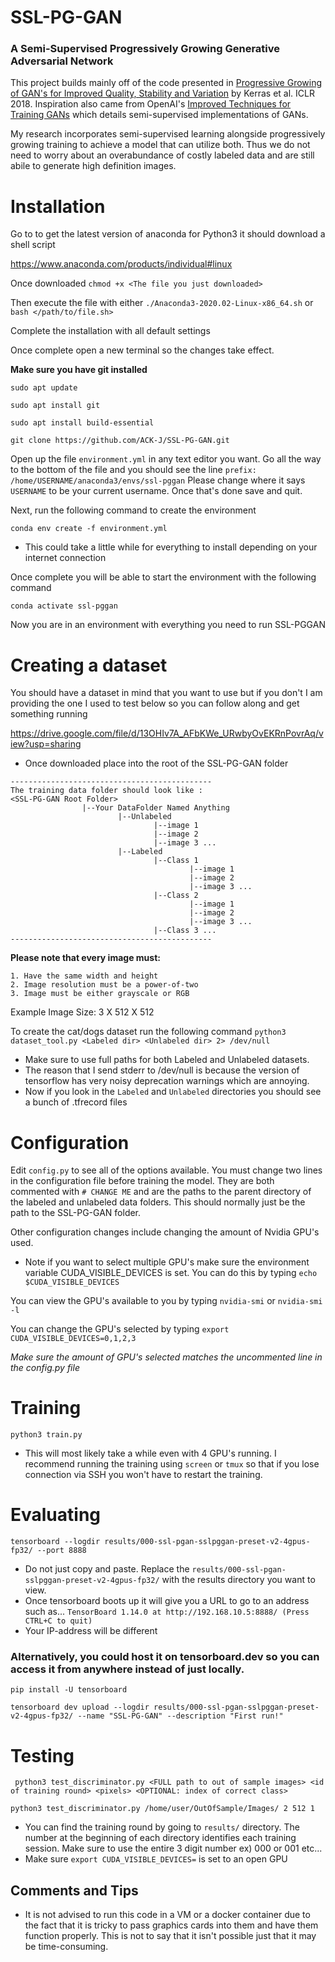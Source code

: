 # SSL-PG-GAN
### A Semi-Supervised Progressively Growing Generative Adversarial Network

This project builds mainly off of the code presented in [Progressive Growing of GAN's for Improved Quality, Stability and Variation](https://arxiv.org/pdf/1710.10196.pdf)
 by Kerras et al. ICLR 2018. Inspiration also came from OpenAI's [Improved Techniques for Training GANs](https://arxiv.org/pdf/1606.03498.pdf) which details semi-supervised implementations of GANs.
 
My research incorporates semi-supervised learning alongside progressively growing training to achieve a model that can utilize both. Thus we do not need to worry about an overabundance of costly labeled data and are still abile to generate high definition images.  



# Installation 
Go to to get the latest version of anaconda for Python3 
it should download a shell script

https://www.anaconda.com/products/individual#linux

Once downloaded `chmod +x <The file you just downloaded>`

Then execute the file with either `./Anaconda3-2020.02-Linux-x86_64.sh` or `bash </path/to/file.sh>`

Complete the installation with all default settings 

Once complete open a new terminal so the changes take effect. 

**Make sure you have git installed**

`sudo apt update`

`sudo apt install git`

`sudo apt install build-essential`

`git clone https://github.com/ACK-J/SSL-PG-GAN.git`

Open up the file `environment.yml` in any text editor you want. Go all the way to the bottom of the file and you should see the line `prefix: /home/USERNAME/anaconda3/envs/ssl-pggan` Please change where it
says `USERNAME` to be your current username. Once that's done save and quit.

Next, run the following command to create the environment

`conda env create -f environment.yml`
- This could take a little while for everything to install depending on your internet connection

Once complete you will be able to start the environment with the following command

`conda activate ssl-pggan` 

Now you are in an environment with everything you need to run SSL-PGGAN

# Creating a dataset

You should have a dataset in mind that you want to use but if you don't I am providing the one I used to test
below so you can follow along and get something running 

https://drive.google.com/file/d/13OHIv7A_AFbKWe_URwbyOvEKRnPovrAq/view?usp=sharing

- Once downloaded place into the root of the SSL-PG-GAN folder
```
---------------------------------------------
The training data folder should look like : 
<SSL-PG-GAN Root Folder>
                |--Your DataFolder Named Anything
                        |--Unlabeled
                                |--image 1
                                |--image 2
                                |--image 3 ...
                        |--Labeled
                                |--Class 1
                                        |--image 1
                                        |--image 2
                                        |--image 3 ...
                                |--Class 2
                                        |--image 1
                                        |--image 2
                                        |--image 3 ...
                                |--Class 3 ...
---------------------------------------------
```

**Please note that every image must:**

    1. Have the same width and height
    2. Image resolution must be a power-of-two
    3. Image must be either grayscale or RGB
    
Example Image Size: 3 X 512 X 512

To create the cat/dogs dataset run the following command
`python3 dataset_tool.py <Labeled dir> <Unlabeled dir> 2> /dev/null`
- Make sure to use full paths for both Labeled and Unlabeled datasets.
- The reason that I send stderr to /dev/null is because the version of tensorflow has very noisy deprecation warnings which are annoying. 
- Now if you look in the `Labeled` and `Unlabeled` directories you should see a bunch of .tfrecord files

# Configuration
Edit `config.py` to see all of the options available. 
You must change two lines in the configuration file before training the model. 
They are both commented with `# CHANGE ME` and are the paths to the parent directory of the labeled and unlabeled data folders. This should normally just be the path to the 
SSL-PG-GAN folder.

Other configuration changes include changing the amount of Nvidia GPU's used.
- Note if you want to select multiple GPU's make sure the environment variable
CUDA_VISIBLE_DEVICES is set. You can do this by typing `echo $CUDA_VISIBLE_DEVICES`

You can view the GPU's available to you by typing `nvidia-smi` or `nvidia-smi -l`

You can change the GPU's selected by typing `export CUDA_VISIBLE_DEVICES=0,1,2,3`

_Make sure the amount of GPU's selected matches the uncommented line in the config.py file_

# Training
`python3 train.py`
- This will most likely take a while even with 4 GPU's running. I recommend running 
the training using `screen` or `tmux` so that if you lose connection via SSH you won't
have to restart the training.  

# Evaluating
`tensorboard --logdir results/000-ssl-pgan-sslpggan-preset-v2-4gpus-fp32/ --port 8888`
- Do not just copy and paste. Replace the `results/000-ssl-pgan-sslpggan-preset-v2-4gpus-fp32/` with the results directory you want to view.
- Once tensorboard boots up it will give you a URL to go to an address such as... `TensorBoard 1.14.0 at http://192.168.10.5:8888/ (Press CTRL+C to quit)`
 - Your IP-address will be different
 ### Alternatively, you could host it on tensorboard.dev so you can access it from anywhere instead of just locally.
 `pip install -U tensorboard`
 
 `tensorboard dev upload --logdir results/000-ssl-pgan-sslpggan-preset-v2-4gpus-fp32/ --name "SSL-PG-GAN" --description "First run!"`

# Testing
 ` python3 test_discriminator.py <FULL path to out of sample images> <id of training round> <pixels> <OPTIONAL: index of correct class>`
 
 `python3 test_discriminator.py /home/user/OutOfSample/Images/ 2 512 1`
- You can find the training round by going to `results/` directory. The number at the beginning of each directory identifies each training session. Make sure to use the entire 3 digit number ex) 000 or 001 etc...
- Make sure `export CUDA_VISIBLE_DEVICES=` is set to an open GPU

## Comments and Tips
- It is not advised to run this code in a VM or a docker container due to the fact that it is tricky to pass graphics cards into them and have them function properly. This
is not to say that it isn't possible just that it may be time-consuming. 

